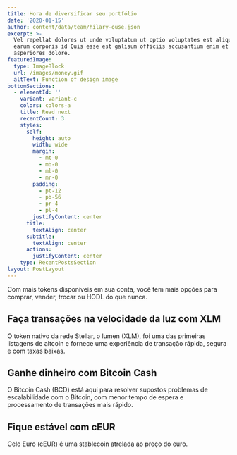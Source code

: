 ```yaml
---
title: Hora de diversificar seu portfólio
date: '2020-01-15'
author: content/data/team/hilary-ouse.json
excerpt: >-
  Vel repellat dolores ut unde voluptatum ut optio voluptates est aliquid. Ut
  earum corporis id Quis esse est galisum officiis accusantium enim et
  asperiores dolore.
featuredImage:
  type: ImageBlock
  url: /images/money.gif
  altText: Function of design image
bottomSections:
  - elementId: ''
    variant: variant-c
    colors: colors-a
    title: Read next
    recentCount: 3
    styles:
      self:
        height: auto
        width: wide
        margin:
          - mt-0
          - mb-0
          - ml-0
          - mr-0
        padding:
          - pt-12
          - pb-56
          - pr-4
          - pl-4
        justifyContent: center
      title:
        textAlign: center
      subtitle:
        textAlign: center
      actions:
        justifyContent: center
    type: RecentPostsSection
layout: PostLayout
---
```

Com mais tokens disponíveis em sua conta, você tem mais opções para comprar, vender, trocar ou HODL do que nunca.


## Faça transações na velocidade da luz com XLM

O token nativo da rede Stellar, o lumen (XLM), foi uma das primeiras listagens de altcoin e fornece uma experiência de transação rápida, segura e com taxas baixas.

## Ganhe dinheiro com Bitcoin Cash

O Bitcoin Cash (BCD) está aqui para resolver supostos problemas de escalabilidade com o Bitcoin, com menor tempo de espera e processamento de transações mais rápido.

## Fique estável com cEUR

Celo Euro (cEUR) é uma stablecoin atrelada ao preço do euro. 



